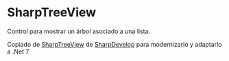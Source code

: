 # SharpTreeView

Control para mostrar un árbol asociado a una lista.

Copiado de [SharpTreeView](https://github.com/icsharpcode/SharpDevelop/tree/master/src/Libraries/SharpTreeView) de 
[SharpDevelop](https://github.com/icsharpcode/SharpDevelop) para modernizarlo y adaptarlo a .Net 7

